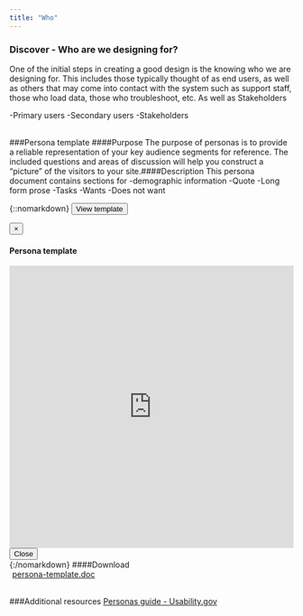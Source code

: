 ```yaml
---
title: "Who"
---
```


<div class="pl-pattern">   
<h3>Discover - Who are we designing for?</h3>

One of the initial steps in creating a good design is the knowing who we are designing for. This includes those typically thought of as end users, as well as others that may come into contact with the system such as support staff, those who load data, those who troubleshoot, etc. As well as Stakeholders

-Primary users
-Secondary users
-Stakeholders
<br><br>
</div>


<div class="pl-pattern">
###Persona template
####Purpose
The purpose of personas is to provide a reliable representation of your key audience segments for reference.  The included questions and areas of discussion will help you construct a “picture” of the visitors to your site.​
####Description
This persona document contains sections for 
-demographic information
-Quote
-Long form prose
-Tasks
-Wants
-Does not want

{::nomarkdown}
    <button type="button" class="btn btn-primary" data-toggle="modal" data-target="#modal-pdf">View template</button>
    <div class="modal fade" id="modal-pdf" tabindex="-1" role="dialog" aria-labelledby="hd-pdf">
      <div class="modal-dialog" role="document">
        <div class="modal-content">
          <div class="modal-header">
            <button type="button" class="close" data-dismiss="modal" aria-label="Close"><span aria-hidden="true">&times;</span></button>
            <h4 class="modal-title" id="hd-pdf">Persona template</h4>
          </div>
          <div class="modal-body">
            <iframe class="iframe-pdf" frameborder="0" src="http://docs.google.com/gview?url=http://vizui.github.io/designpatterns/docs/guides/downloads/persona-template.doc&amp;embedded=true" style="height: 500px; width: 100%"></iframe>
          </div>
          <div class="modal-footer">
            <button type="button" class="btn btn-default" data-dismiss="modal">Close</button>
          </div>
        </div>
      </div>
    </div>
{:/nomarkdown}
####Download	
<a href="http://vizui.github.io/designpatterns/docs/guides/downloads/persona-template.doc"><i class="icon icon-file-pdf-o" style="margin-right: 5px"></i>persona-template.doc</a>
<br><br>
</div>
	
<div class="pl-pattern">
###Additional resources
<a href="http://www.usability.gov/how-to-and-tools/methods/personas.html" target="_blank">Personas guide - Usability.gov</a>
<br><br>
</div>